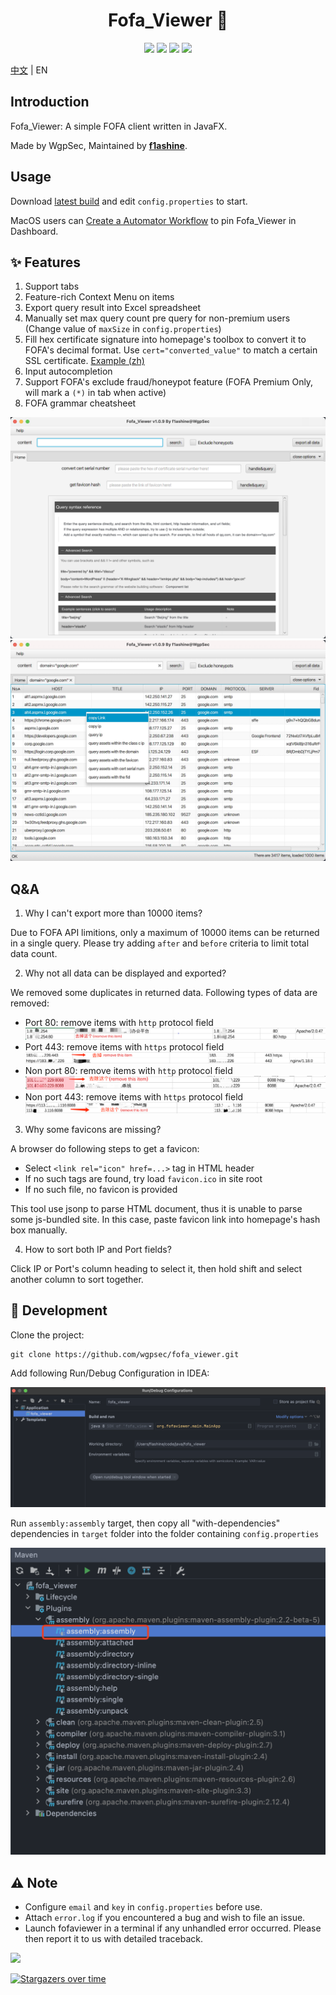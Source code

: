 <h1 align="center">Fofa_Viewer 🔗 </h1>
<p align="center"> 
<img src="https://img.shields.io/badge/JDK-1.8-green">
<img src="https://img.shields.io/badge/version-1.0.9-brightgreen">
<img src="https://img.shields.io/badge/author-f1ashine-orange">
<img src="https://img.shields.io/badge/WgpSec-%E7%8B%BC%E7%BB%84%E5%AE%89%E5%85%A8%E5%9B%A2%E9%98%9F-blue">
</p>

[中文](README.md) | EN

## Introduction

Fofa_Viewer: A simple FOFA client written in JavaFX. 

Made by WgpSec, Maintained by [**f1ashine**](https://github.com/f1ashine).

## Usage

Download [latest build](https://github.com/wgpsec/fofa_viewer/releases/) and edit `config.properties` to start. 

MacOS users can [Create a Automator Workflow](docs/mac.md) to pin Fofa_Viewer in Dashboard.

## :sparkles: Features
1. Support tabs
2. Feature-rich Context Menu on items
3. Export query result into Excel spreadsheet
4. Manually set max query count pre query for non-premium users (Change value of `maxSize` in `config.properties`)
5. Fill hex certificate signature into homepage's toolbox to convert it to FOFA's decimal format. Use `cert="converted_value"` to match a certain SSL certificate. [Example (zh)](https://mp.weixin.qq.com/s/jBf9h6IQVja6WwFcSYEvKg)
6. Input autocompletion
7. Support FOFA's exclude fraud/honeypot feature (FOFA Premium Only, will mark a `(*)` in tab when active)
8. FOFA grammar cheatsheet

![](docs/en/ui.png)
![](docs/en/search.jpg)

## Q&A
1. Why I can't export more than 10000 items?

  Due to FOFA API limitions, only a maximum of 10000 items can be returned in a single query.
  Please try adding `after` and `before` criteria to limit total data count.

2. Why not all data can be displayed and exported?

  We removed some duplicates in returned data. Following types of data are removed:
  - Port 80: remove items with `http` protocol field
    ![](docs/80http.png)
  - Port 443: remove items with `https` protocol field
    ![](docs/443https.png)
  - Non port 80: remove items with `http` protocol field
    ![](docs/非80http.png)
  - Non port 443: remove items with `https` protocol field
    ![](docs/非443https.png)

3. Why some favicons are missing?

  A browser do following steps to get a favicon:
  - Select `<link rel="icon" href=...>` tag in HTML header
  - If no such tags are found, try load `favicon.ico` in site root
  - If no such file, no favicon is provided

  This tool use jsonp to parse HTML document, thus it is unable to parse some js-bundled site. In this case, paste favicon link into homepage's hash box manually.
   
4. How to sort both IP and Port fields?

  Click IP or Port's column heading to select it, then hold shift and select another column to sort together.

## :rocket: Development

Clone the project:

```
git clone https://github.com/wgpsec/fofa_viewer.git
```

Add following Run/Debug Configuration in IDEA:

![](docs/compile_detail.png)

Run `assembly:assembly` target, then copy all "with-dependencies" dependencies in `target` folder into the folder containing `config.properties`

![](docs/maven_detail.png)



## ⚠️ Note
- Configure `email` and `key` in `config.properties` before use.
- Attach `error.log` if you encountered a bug and wish to file an issue.
- Launch fofaviewer in a terminal if any unhandled error occurred. Please then report it to us with detailed traceback.

![](https://assets.wgpsec.org/www/images/wechat.png)

[![Stargazers over time](https://starchart.cc/wgpsec/fofa_viewer.svg)](https://starchart.cc/wgpsec/fofa_viewer)


